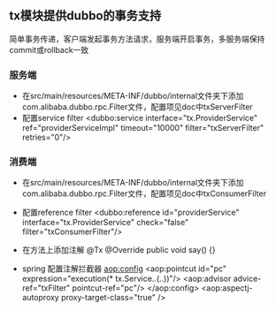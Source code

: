 
## tx模块提供dubbo的事务支持
简单事务传递，客户端发起事务方法请求，服务端开启事务，多服务端保持commit或rollback一致
### 服务端
- 在src/main/resources/META-INF/dubbo/internal文件夹下添加
com.alibaba.dubbo.rpc.Filter文件，配置项见doc中txServerFilter
- 配置service filter
<dubbo:service  interface="tx.ProviderService" ref="providerServiceImpl" timeout="10000"  filter="txServerFilter" retries="0"/>

### 消费端

- 在src/main/resources/META-INF/dubbo/internal文件夹下添加
com.alibaba.dubbo.rpc.Filter文件，配置项见doc中txConsumerFilter

- 配置reference filter
<dubbo:reference id="providerService" interface="tx.ProviderService" check="false" filter="txConsumerFilter"/>

- 在方法上添加注解
    @Tx
    @Override
    public void say() {}

- spring 配置注解拦截器
    <bean id="txFilter" class="tx.TxFilter" />
    <aop:config>
        <aop:pointcut id="pc" expression="execution(* tx.Service.*.*(..))"/>
        <aop:advisor advice-ref="txFilter" pointcut-ref="pc"/>
    </aop:config>
    <aop:aspectj-autoproxy proxy-target-class="true"  />
